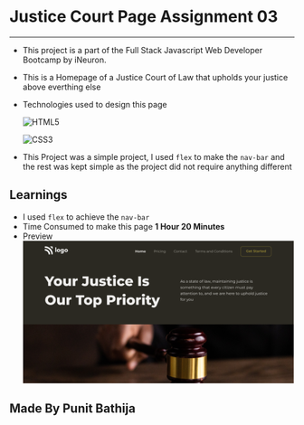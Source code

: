 # Justice Court Page Assignment 03

---

- This project is a part of the Full Stack Javascript Web Developer Bootcamp by iNeuron.
- This is a Homepage of a Justice Court of Law that upholds your justice above everthing else
- Technologies used to design this page

  ![HTML5](https://img.shields.io/badge/html5-%23E34F26.svg?style=for-the-badge&logo=html5&logoColor=white)

  ![CSS3](https://img.shields.io/badge/css3-%231572B6.svg?style=for-the-badge&logo=css3&logoColor=white)

- This Project was a simple project, I used `flex` to make the `nav-bar` and the rest was kept simple as the project did not require anything different

## Learnings

- I used `flex` to achieve the `nav-bar`
- Time Consumed to make this page **1 Hour 20 Minutes**
- Preview
  ![preview](./thumbnail.png)

## Made By Punit Bathija
